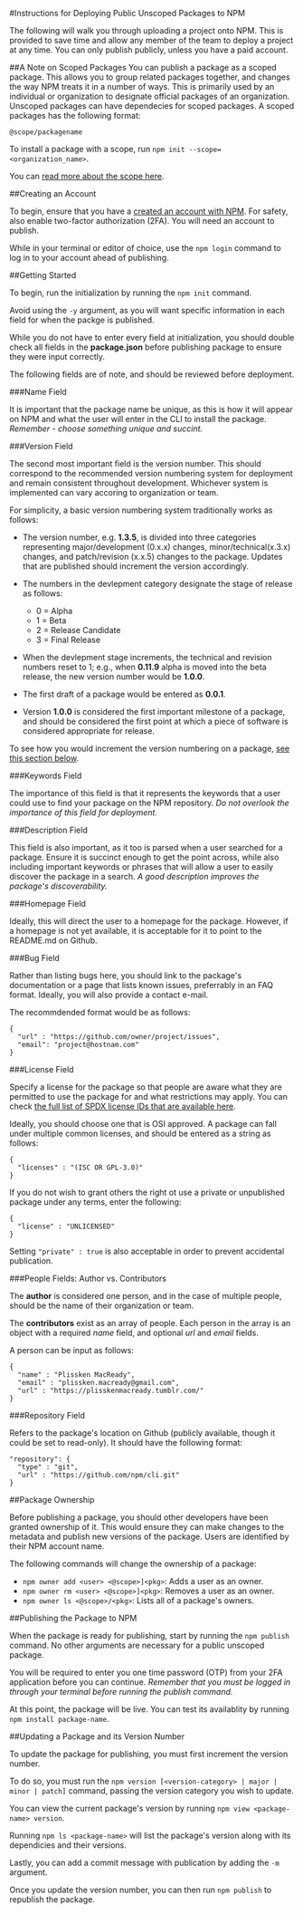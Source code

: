 #Instructions for Deploying Public Unscoped Packages to NPM

The following will walk you through uploading a project onto NPM. This is provided to save time and allow any member of the team to deploy a project at any time. You can only publish publicly, unless you have a paid account.

##A Note on Scoped Packages
You can publish a package as a scoped package. This allows you to group related packages together, and changes the way NPM treats it in a number of ways. This is primarily used by an individual or organization to designate official packages of an organization. Unscoped packages can have dependecies for scoped packages. A scoped packages has the following format:

```
@scope/packagename
```

To install a package with a scope, run `npm init --scope=<organization_name>`.

You can [read more about the scope here](https://docs.npmjs.com/scope).

##Creating an Account

To begin, ensure that you have a [created an account with NPM](https://www.npmjs.com/signup). For safety, also enable two-factor authorization (2FA). You will need an account to publish.

While in your terminal or editor of choice, use the `npm login` command to log in to your account ahead of publishing.

##Getting Started

To begin, run the initialization by running the `npm init` command.

Avoid using the `-y` argument, as you will want specific information in each field for when the packge is published.

While you do not have to enter every field at initialization, you should double check all fields in the **package.json** before publishing package to ensure they were input correctly.

The following fields are of note, and should be reviewed before deployment.

###Name Field

It is important that the package name be unique, as this is how it will appear on NPM and what the user will enter in the CLI to install the package. *Remember - choose something unique and succint.*

###Version Field

The second most important field is the version number. This should correspond to the recommended version numbering system for deployment and remain consistent throughout development. Whichever system is implemented can vary accoring to organization or team.

For simplicity, a basic version numbering system traditionally works as follows:

* The version number, e.g. **1.3.5**, is divided into three categories representing major/development (0.x.x) changes, minor/technical(x.3.x) changes, and patch/revision (x.x.5) changes to the package. Updates that are published should increment the version accordingly.

* The numbers in the devlepment category designate the stage of release as follows:
  * 0 = Alpha
  * 1 = Beta
  * 2 = Release Candidate
  * 3 = Final Release

* When the devlepment stage increments, the technical and revision numbers reset to 1; e.g., when **0.11.9** alpha is moved into the beta release, the new version number would be **1.0.0**.

* The first draft of a package would be entered as **0.0.1**.

* Version **1.0.0** is considered the first important milestone of a package, and should be considered the first point at which a piece of software is considered appropriate for release.

To see how you would increment the version numbering on a package, [see this section below](ENTER).

###Keywords Field

The importance of this field is that it represents the keywords that a user could use to find your package on the NPM repository. *Do not overlook the importance of this field for deployment.*

###Description Field

This field is also important, as it too is parsed when a user searched for a package. Ensure it is succinct enough to get the point across, while also including important keywords or phrases that will allow a user to easily discover the package in a search. *A good description improves the package's discoverability.*

###Homepage Field

Ideally, this will direct the user to a homepage for the package. However, if a homepage is not yet available, it is acceptable for it to point to the README.md on Github.

###Bug Field

Rather than listing bugs here, you should link to the package's documentation or a page that lists known issues, preferrably in an FAQ format. Ideally, you will also provide a contact e-mail.

The recommdended format would be as follows:

```
{
  "url" : "https://github.com/owner/project/issues",
  "email": "project@hostnam.com"
}
```
###License Field

Specify a license for the package so that people are aware what they are permitted to use the package for and what restrictions may apply. You can check [the full list of SPDX license IDs that are available here](https://spdx.org/licenses).

Ideally, you should choose one that is OSI approved. A package can fall under multiple common licenses, and should be entered as a string as follows:

```
{
  "licenses" : "(ISC OR GPL-3.0)"
}
```

If you do not wish to grant others the right ot use a private or unpublished package under any terms, enter the following:

```
{
  "license" : "UNLICENSED"
}
```
Setting `"private" : true` is also acceptable in order to prevent accidental publication.

###People Fields: Author vs. Contributors

The **author** is considered one person, and in the case of multiple people, should be the name of their organization or team.

The **contributors** exist as an array of people. Each person in the array is an object with a required *name* field, and optional *url* and *email* fields.

A person can be input as follows:

```
{
  "name" : "Plissken MacReady",
  "email" : "plissken.macready@gmail.com",
  "url" : "https://plisskenmacready.tumblr.com/"
}
```

###Repository Field

Refers to the package's location on Github (publicly available, though it could be set to read-only). It should have the following format:

```
"repository": {
  "type" : "git",
  "url" : "https://github.com/npm/cli.git"
}
```

##Package Ownership

Before publishing a package, you should other developers have been granted ownership of it. This would ensure they can make changes to the metadata and publish new versions of the package. Users are identified by their NPM account name.

The following commands will change the ownership of a package:

* `npm owner add <user> <@scope>]<pkg>`: Adds a user as an owner.
* `npm owner rm <user> <@scope>]<pkg>`: Removes a user as an owner.
* `npm owner ls <@scope>/<pkg>`: Lists all of a package's owners.


##Publishing the Package to NPM

When the package is ready for publishing, start by running the `npm publish` command. No other arguments are necessary for a public unscoped package.

You will be required to enter you one time password (OTP) from your 2FA application before you can continue. *Remember that you must be logged in through your terminal before running the publish command.*

At this point, the package will be live. You can test its availablity by running `npm install package-name`.

##Updating a Package and its Version Number

To update the package for publishing, you must first increment the version number.

To do so, you must run the `npm version [<version-category> | major | minor | patch]` command, passing the version category you wish to update.

You can view the current package's version by running `npm view <package-name> version`.

Running `npm ls <package-name>` will list the package's version along with its dependicies and their versions.

Lastly, you can add a commit message with publication by adding the `-m` argument.

Once you update the version number, you can then run `npm publish` to republish the package.


